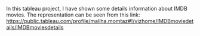 In this tableau project, I have shown some details information about IMDB movies. The representation can be seen from this link: https://public.tableau.com/profile/maliha.momtaz#!/vizhome/IMDBmoviedetails/IMDBmoviesdetails
